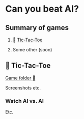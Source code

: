 # Can you beat AI?

## Summary of games

1. :crown: [Tic-Tac-Toe](https://github.com/aritzLizoain/AI-vs.-Humanity#crown-tic-tac-toe)
   
2. Some other (soon)

## :crown: Tic-Tac-Toe

[Game folder :notebook:](https://github.com/aritzLizoain/AI-vs.-Humanity/tree/main/Tic-Tac-Toe)

Screenshots etc.

### **Watch AI vs. AI**

Etc.
